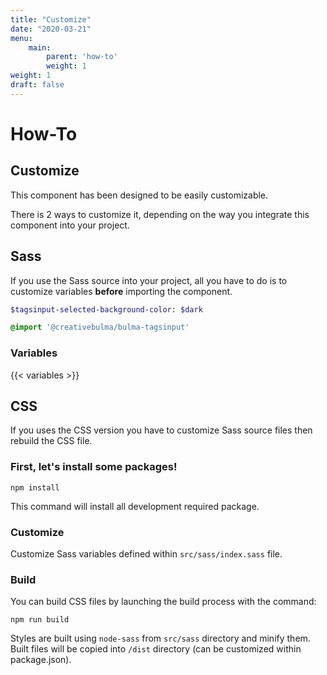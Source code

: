 ```yaml
---
title: "Customize"
date: "2020-03-21"
menu:
    main:
        parent: 'how-to'
        weight: 1
weight: 1
draft: false
---
```


# How-To
## Customize
This component has been designed to be easily customizable.

There is 2 ways to customize it, depending on the way you integrate this component into your project.

## Sass
If you use the Sass source into your project, all you have to do is to customize variables **before** importing the component.
```sass
$tagsinput-selected-background-color: $dark

@import '@creativebulma/bulma-tagsinput'
```

### Variables
{{< variables >}}

## CSS
If you uses the CSS version you have to customize Sass source files then rebuild the CSS file.

### First, let's install some packages!

```shell
npm install
```
This command will install all development required package.

### Customize
Customize Sass variables defined within `src/sass/index.sass` file. 

### Build
You can build CSS files by launching the build process with the command:
```shell
npm run build
```
Styles are built using `node-sass` from `src/sass` directory and minify them.
Built files will be copied into `/dist` directory (can be customized within package.json).
